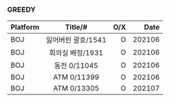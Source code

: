 ### GREEDY

| Platform |    Title/#    |O/X| Date  |
|----------|:-------------:      |--:|------:|
| BOJ      |  잃어버린 괄호/1541     | O | 202106 |
| BOJ      |  회의실 배정/1931      | O | 202106 |
| BOJ      |  동전 0/11045        | O | 202106 |
| BOJ      |  ATM 0/11399       | O | 202106 |
| BOJ      |  ATM 0/13305       | O | 202107 |


